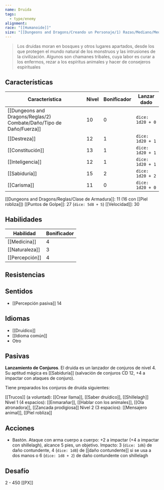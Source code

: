 ```yaml
---
name: Druida
tags:
  - type/enemy
alignment: 
race: "[[Humanoide]]"
size: "[[Dungeons and Dragons/Creando un Personaje/1) Razas/Mediano/Mediano]]"
---
```

> Los druidas moran en bosques y otros lugares apartados, desde los que protegen el mundo natural de los monstruos y las intrusiones de la civilización. Algunos son chamanes tribales, cuya labor es curar a los enfermos, rezar a los espíritus animales y hacer de consejeros espirituales
## Características
| Característica | Nivel | Bonificador | Lanzar dado |
| ---- | ---- | ---- | ---- |
| [[Dungeons and Dragons/Reglas/2) Combate/Daño/Tipo de Daño/Fuerza]] | 10 | 0 | `dice: 1d20 + 0` |
| [[Destreza]] | 12 | 1 | `dice: 1d20 + 1` |
| [[Constitución]] | 13 | 1 | `dice: 1d20 + 1` |
| [[Inteligencia]] | 12 | 1 | `dice: 1d20 + 1` |
| [[Sabiduría]] | 15 | 2 | `dice: 1d20 + 2` |
| [[Carisma]] | 11 | 0 | `dice: 1d20 + 0` |

[[Dungeons and Dragons/Reglas/Clase de Armadura]]: 11 (16 con [[Piel robliza]])
[[Puntos de Golpe]]: 27 (`dice: 5d8 + 5`)
[[Velocidad]]: 30
## Habilidades

| Habilidad | Bonificador |
| ---- | ---- |
| [[Medicina]] | 4 |
| [[Naturaleza]] | 3 |
| [[Percepción]] | 4 |
## Resistencias

## Sentidos
- [[Percepción pasiva]] 14

## Idiomas
- [[Druídico]]
- [[Idioma común]]
- Otro

## Pasivas
**Lanzamiento de Conjuros**. El druida es un lanzador de conjuros de nivel 4. Su aptitud mágica es [[Sabiduría]] (salvación de conjuros CD 12, +4 a impactar con ataques de conjuro).

Tiene preparados los conjuros de druida siguientes:

[[Trucos]] (a voluntad): [[Crear llama]], [[Saber druídico]], [[Shillelagh]]
Nivel 1 (4 espacios): [[Enmarañar]], [[Hablar con los animales]], [[Ola atronadora]], [[Zancada prodigiosa]]
Nivel 2 (3 espacios): [[Mensajero animal]], [[Piel robliza]]

## Acciones
- Bastón. Ataque con arma cuerpo a cuerpo: +2 a impactar (+4 a impactar con shillelagh), alcance 5 pies, un objetivo. Impacto: 3 (`dice: 1d6`) de daño contundente, 4 (`dice: 1d8`) de [[daño contundente]] si se usa a dos manos o 6 (`dice: 1d8 + 2`) de daño contundente con shillelagh
## Desafío
2 - 450 [[PX]]